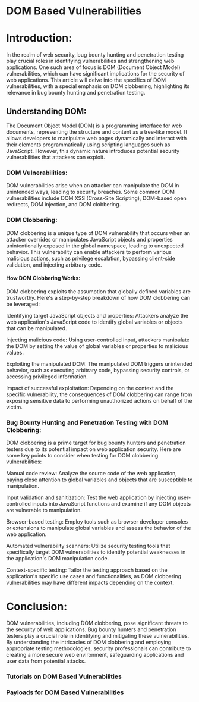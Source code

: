 # DOM Based Vulnerabilities

# Introduction:
In the realm of web security, bug bounty hunting and penetration testing play crucial roles in identifying vulnerabilities and strengthening web applications. One such area of focus is DOM (Document Object Model) vulnerabilities, which can have significant implications for the security of web applications. This article will delve into the specifics of DOM vulnerabilities, with a special emphasis on DOM clobbering, highlighting its relevance in bug bounty hunting and penetration testing.

## Understanding DOM:
The Document Object Model (DOM) is a programming interface for web documents, representing the structure and content as a tree-like model. It allows developers to manipulate web pages dynamically and interact with their elements programmatically using scripting languages such as JavaScript. However, this dynamic nature introduces potential security vulnerabilities that attackers can exploit.

### DOM Vulnerabilities:
DOM vulnerabilities arise when an attacker can manipulate the DOM in unintended ways, leading to security breaches. Some common DOM vulnerabilities include DOM XSS (Cross-Site Scripting), DOM-based open redirects, DOM injection, and DOM clobbering.

### DOM Clobbering:
DOM clobbering is a unique type of DOM vulnerability that occurs when an attacker overrides or manipulates JavaScript objects and properties unintentionally exposed in the global namespace, leading to unexpected behavior. This vulnerability can enable attackers to perform various malicious actions, such as privilege escalation, bypassing client-side validation, and injecting arbitrary code.

#### How DOM Clobbering Works:
DOM clobbering exploits the assumption that globally defined variables are trustworthy. Here's a step-by-step breakdown of how DOM clobbering can be leveraged:

Identifying target JavaScript objects and properties: Attackers analyze the web application's JavaScript code to identify global variables or objects that can be manipulated.

Injecting malicious code: Using user-controlled input, attackers manipulate the DOM by setting the value of global variables or properties to malicious values.

Exploiting the manipulated DOM: The manipulated DOM triggers unintended behavior, such as executing arbitrary code, bypassing security controls, or accessing privileged information.

Impact of successful exploitation: Depending on the context and the specific vulnerability, the consequences of DOM clobbering can range from exposing sensitive data to performing unauthorized actions on behalf of the victim.

### Bug Bounty Hunting and Penetration Testing with DOM Clobbering:
DOM clobbering is a prime target for bug bounty hunters and penetration testers due to its potential impact on web application security. Here are some key points to consider when testing for DOM clobbering vulnerabilities:

Manual code review: Analyze the source code of the web application, paying close attention to global variables and objects that are susceptible to manipulation.

Input validation and sanitization: Test the web application by injecting user-controlled inputs into JavaScript functions and examine if any DOM objects are vulnerable to manipulation.

Browser-based testing: Employ tools such as browser developer consoles or extensions to manipulate global variables and assess the behavior of the web application.

Automated vulnerability scanners: Utilize security testing tools that specifically target DOM vulnerabilities to identify potential weaknesses in the application's DOM manipulation code.

Context-specific testing: Tailor the testing approach based on the application's specific use cases and functionalities, as DOM clobbering vulnerabilities may have different impacts depending on the context.

# Conclusion:
DOM vulnerabilities, including DOM clobbering, pose significant threats to the security of web applications. Bug bounty hunters and penetration testers play a crucial role in identifying and mitigating these vulnerabilities. By understanding the intricacies of DOM clobbering and employing appropriate testing methodologies, security professionals can contribute to creating a more secure web environment, safeguarding applications and user data from potential attacks.

### Tutorials on DOM Based Vulnerabilities

### Payloads for DOM Based Vulnerabilities